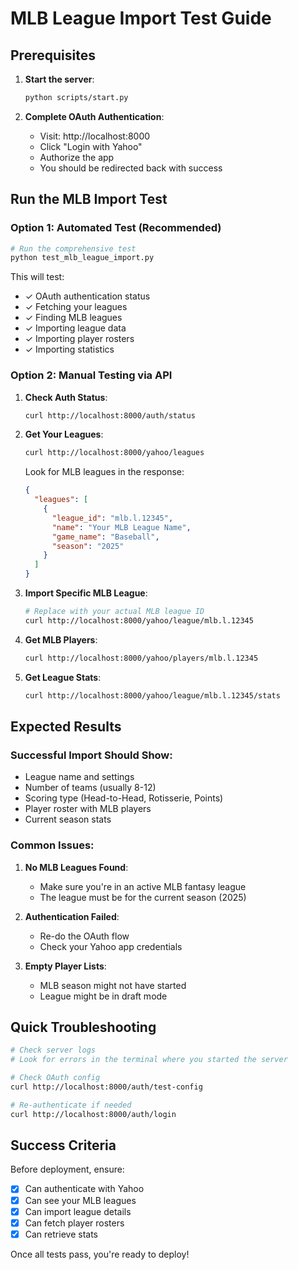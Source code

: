# MLB League Import Test Guide

## Prerequisites

1. **Start the server**:
   ```bash
   python scripts/start.py
   ```

2. **Complete OAuth Authentication**:
   - Visit: http://localhost:8000
   - Click "Login with Yahoo"
   - Authorize the app
   - You should be redirected back with success

## Run the MLB Import Test

### Option 1: Automated Test (Recommended)
```bash
# Run the comprehensive test
python test_mlb_league_import.py
```

This will test:
- ✓ OAuth authentication status
- ✓ Fetching your leagues
- ✓ Finding MLB leagues
- ✓ Importing league data
- ✓ Importing player rosters
- ✓ Importing statistics

### Option 2: Manual Testing via API

1. **Check Auth Status**:
   ```bash
   curl http://localhost:8000/auth/status
   ```

2. **Get Your Leagues**:
   ```bash
   curl http://localhost:8000/yahoo/leagues
   ```
   
   Look for MLB leagues in the response:
   ```json
   {
     "leagues": [
       {
         "league_id": "mlb.l.12345",
         "name": "Your MLB League Name",
         "game_name": "Baseball",
         "season": "2025"
       }
     ]
   }
   ```

3. **Import Specific MLB League**:
   ```bash
   # Replace with your actual MLB league ID
   curl http://localhost:8000/yahoo/league/mlb.l.12345
   ```

4. **Get MLB Players**:
   ```bash
   curl http://localhost:8000/yahoo/players/mlb.l.12345
   ```

5. **Get League Stats**:
   ```bash
   curl http://localhost:8000/yahoo/league/mlb.l.12345/stats
   ```

## Expected Results

### Successful Import Should Show:
- League name and settings
- Number of teams (usually 8-12)
- Scoring type (Head-to-Head, Rotisserie, Points)
- Player roster with MLB players
- Current season stats

### Common Issues:

1. **No MLB Leagues Found**:
   - Make sure you're in an active MLB fantasy league
   - The league must be for the current season (2025)

2. **Authentication Failed**:
   - Re-do the OAuth flow
   - Check your Yahoo app credentials

3. **Empty Player Lists**:
   - MLB season might not have started
   - League might be in draft mode

## Quick Troubleshooting

```bash
# Check server logs
# Look for errors in the terminal where you started the server

# Check OAuth config
curl http://localhost:8000/auth/test-config

# Re-authenticate if needed
curl http://localhost:8000/auth/login
```

## Success Criteria

Before deployment, ensure:
- [x] Can authenticate with Yahoo
- [x] Can see your MLB leagues
- [x] Can import league details
- [x] Can fetch player rosters
- [x] Can retrieve stats

Once all tests pass, you're ready to deploy!